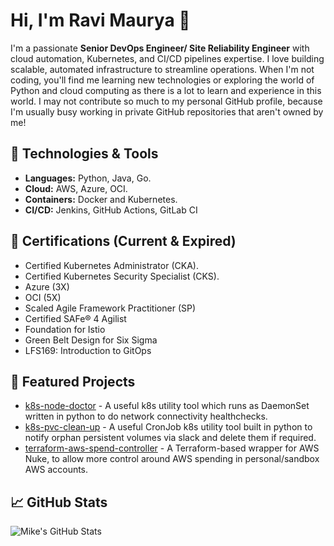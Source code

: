 # Hi, I'm Ravi Maurya 👋

I'm a passionate **Senior DevOps Engineer/ Site Reliability Engineer** with cloud automation, Kubernetes, and CI/CD pipelines expertise. I love building scalable, automated infrastructure to streamline operations. When I'm not coding, you'll find me learning new technologies or exploring the world of Python and cloud computing as there is a lot to learn and experience in this world. 
I may not contribute so much to my personal GitHub profile, because I'm usually busy working in private GitHub repositories that aren't owned by me!

## 🔧 Technologies & Tools

- **Languages:** Python, Java, Go.
- **Cloud:** AWS, Azure, OCI.
- **Containers:** Docker and Kubernetes.
- **CI/CD:** Jenkins, GitHub Actions, GitLab CI

## 🧾 Certifications (Current & Expired)
- Certified Kubernetes Administrator (CKA).
- Certified Kubernetes Security Specialist  (CKS).
- Azure (3X)
- OCI (5X)
- Scaled Agile Framework Practitioner (SP)
- Certified SAFe® 4 Agilist
- Foundation for Istio
- Green Belt Design for Six Sigma
- LFS169: Introduction to GitOps


## 🚀 Featured Projects

- [k8s-node-doctor](https://github.com/raviusit/k8s-node-doctor) - A useful k8s utility tool which runs as DaemonSet written in python to do network connectivity healthchecks.
- [k8s-pvc-clean-up](https://github.com/raviusit/k8s-pvc-clean-up) - A useful CronJob k8s utility tool built in python to notify orphan persistent volumes via slack and delete them if required.
- [terraform-aws-spend-controller](https://github.com/raviusit/terraform-aws-spend-controller) - A Terraform-based wrapper for AWS Nuke, to allow more control around AWS spending in personal/sandbox AWS accounts.

## 📈 GitHub Stats

![Mike's GitHub Stats](https://github-readme-stats.vercel.app/api?username=raviusit&show_icons=true&count_private=true&hide_title=true&hide=prs&theme=radical)
